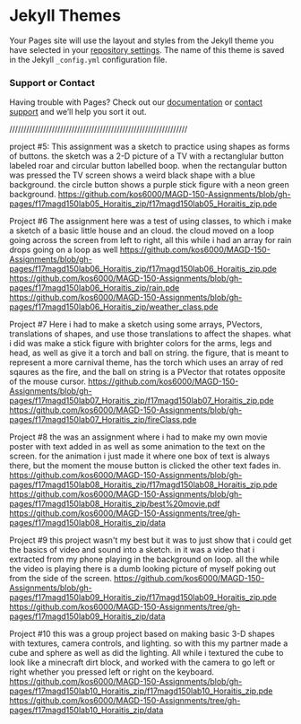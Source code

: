 # Jekyll Themes

Your Pages site will use the layout and styles from the Jekyll theme you have selected in your [repository settings](https://github.com/kos6000/MAGD-150-Assignments/settings). The name of this theme is saved in the Jekyll `_config.yml` configuration file.

### Support or Contact

Having trouble with Pages? Check out our [documentation](https://help.github.com/categories/github-pages-basics/) or [contact support](https://github.com/contact) and we’ll help you sort it out.

///////////////////////////////////////////////////////////////

project #5:
This assignment was a sketch to practice using shapes as forms of buttons. the sketch was a 2-D picture of a TV with a rectanglular button labeled roar and circular button labelled boop. when the rectangular button was pressed the TV screen shows a weird black shape with a blue background. the circle button shows a purple stick figure with a neon green background.
https://github.com/kos6000/MAGD-150-Assignments/blob/gh-pages/f17magd150lab05_Horaitis_zip/f17magd150lab05_Horaitis_zip.pde

Project #6
The assignment here was a test of using classes, to which i make a sketch of a basic little house and an cloud. the cloud moved on a loop going across the screen from left to right, all this while i had an array for rain drops going on a loop as well
https://github.com/kos6000/MAGD-150-Assignments/blob/gh-pages/f17magd150lab06_Horaitis_zip/f17magd150lab06_Horaitis_zip.pde
https://github.com/kos6000/MAGD-150-Assignments/blob/gh-pages/f17magd150lab06_Horaitis_zip/rain.pde
https://github.com/kos6000/MAGD-150-Assignments/blob/gh-pages/f17magd150lab06_Horaitis_zip/weather_class.pde

Project #7
Here i had to make a sketch using some arrays, PVectors, translations of shapes, and use those translations to affect the shapes. what i did was make a stick figure with brighter colors for the arms, legs and head, as well as give it a torch and ball on string. the figure, that is meant to represent a more carnival theme, has the torch which uses an array of red sqaures as the fire, and the ball on string is a PVector that rotates opposite of the mouse cursor.
https://github.com/kos6000/MAGD-150-Assignments/blob/gh-pages/f17magd150lab07_Horaitis_zip/f17magd150lab07_Horaitis_zip.pde
https://github.com/kos6000/MAGD-150-Assignments/blob/gh-pages/f17magd150lab07_Horaitis_zip/fireClass.pde

Project #8
the was an assignment where i had to make my own movie poster with text added in as well as some animation to the text on the screen. for the animation i just made it where one box of text is always there, but the moment the mouse button is clicked the other text fades in.
https://github.com/kos6000/MAGD-150-Assignments/blob/gh-pages/f17magd150lab08_Horaitis_zip/f17magd150lab08_Horaitis_zip.pde
https://github.com/kos6000/MAGD-150-Assignments/blob/gh-pages/f17magd150lab08_Horaitis_zip/best%20movie.pdf
https://github.com/kos6000/MAGD-150-Assignments/tree/gh-pages/f17magd150lab08_Horaitis_zip/data

Project #9
this project wasn't my best but it was to just show that i could get the basics of video and sound into a sketch. in it was a video that i extracted from my phone playing in the background on loop. all the while the video is playing there is a dumb looking picture of myself poking out from the side of the screen.
https://github.com/kos6000/MAGD-150-Assignments/blob/gh-pages/f17magd150lab09_Horaitis_zip/f17magd150lab09_Horaitis_zip.pde
https://github.com/kos6000/MAGD-150-Assignments/tree/gh-pages/f17magd150lab09_Horaitis_zip/data

Project #10
this was a group project based on making basic 3-D shapes with textures, camera controls, and lighting. so with this my partner made a cube and sphere as well as did the lighting. All while i textured the cube to look like a minecraft dirt block, and worked with the camera to go left or right whether you pressed left or right on the keyboard.
https://github.com/kos6000/MAGD-150-Assignments/blob/gh-pages/f17magd150lab10_Horaitis_zip/f17magd150lab10_Horaitis_zip.pde
https://github.com/kos6000/MAGD-150-Assignments/tree/gh-pages/f17magd150lab10_Horaitis_zip/data
